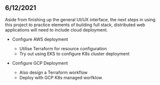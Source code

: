 
## 6/12/2021

Aside from finishing up the general UI/UX interface, the next steps in using this project to practice elements of building full stack, distributed web applications will need to include cloud deployment.

* Configure AWS deployment
    * Utilise Terraform for resource configuration
    * Try out using EKS to configure K8s cluster deployment
    
* Configure GCP Deployment
    * Also design a Terraform workflow
    * Deploy with GCP K8s managed worfklow.
